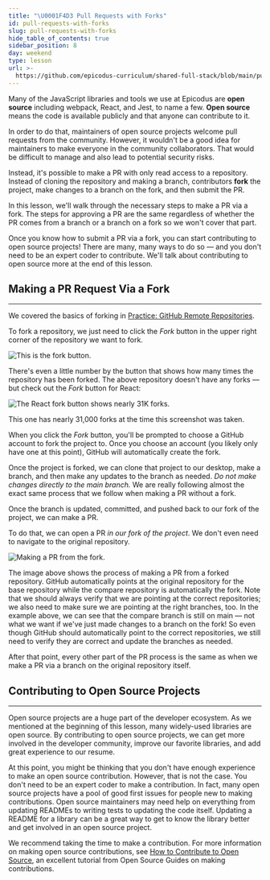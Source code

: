 ```yaml
---
title: "\U0001F4D3 Pull Requests with Forks"
id: pull-requests-with-forks
slug: pull-requests-with-forks
hide_table_of_contents: true
sidebar_position: 8
day: weekend
type: lesson
url: >-
  https://github.com/epicodus-curriculum/shared-full-stack/blob/main/pull_requests_with_forks.md
---
```


Many of the JavaScript libraries and tools we use at Epicodus are **open source** including webpack, React, and Jest, to name a few. **Open source** means the code is available publicly and that anyone can contribute to it.

In order to do that, maintainers of open source projects welcome pull requests from the community. However, it wouldn't be a good idea for maintainers to make everyone in the community collaborators. That would be difficult to manage and also lead to potential security risks.

Instead, it's possible to make a PR with only read access to a repository. Instead of cloning the repository and making a branch, contributors **fork** the project, make changes to a branch on the fork, and then submit the PR.

In this lesson, we'll walk through the necessary steps to make a PR via a fork. The steps for approving a PR are the same regardless of whether the PR comes from a branch or a branch on a fork so we won't cover that part.

Once you know how to submit a PR via a fork, you can start contributing to open source projects! There are many, many ways to do so — and you don't need to be an expert coder to contribute. We'll talk about contributing to open source more at the end of this lesson.

## Making a PR Request Via a Fork
---

We covered the basics of forking in [Practice: GitHub Remote Repositories](/introduction-to-programming/git-html-and-css/github-and-remote-repositories). 

To fork a repository, we just need to click the _Fork_ button in the upper right corner of the repository we want to fork.

![This is the fork button.](/Intermediate+JavaScript/making-pr-requests/fork-button.png)

There's even a little number by the button that shows how many times the repository has been forked. The above repository doesn't have any forks — but check out the _Fork_ button for React:

![The React fork button shows nearly 31K forks.](/Intermediate+JavaScript/making-pr-requests/react-fork-button.png)

This one has nearly 31,000 forks at the time this screenshot was taken.

When you click the _Fork_ button, you'll be prompted to choose a GitHub account to fork the project to. Once you choose an account (you likely only have one at this point), GitHub will automatically create the fork.

Once the project is forked, we can clone that project to our desktop, make a branch, and then make any updates to the branch as needed. _Do not make changes directly to the main branch._ We are really following almost the exact same process that we follow when making a PR without a fork.

Once the branch is updated, committed, and pushed back to our fork of the project, we can make a PR.

To do that, we can open a PR _in our fork of the project_. We don't even need to navigate to the original repository.

![Making a PR from the fork.](/Intermediate+JavaScript/making-pr-requests/make-pr-request-from-a-fork.png)

The image above shows the process of making a PR from a forked repository. GitHub automatically points at the original repository for the base repository while the compare repository is automatically the fork. Note that we should always verify that we are pointing at the correct repositories; we also need to make sure we are pointing at the right branches, too. In the example above, we can see that the compare branch is still on main — not what we want if we've just made changes to a branch on the fork! So even though GitHub should automatically point to the correct repositories, we still need to verify they are correct and update the branches as needed.

After that point, every other part of the PR process is the same as when we make a PR via a branch on the original repository itself.

## Contributing to Open Source Projects
---

Open source projects are a huge part of the developer ecosystem. As we mentioned at the beginning of this lesson, many widely-used libraries are open source. By contributing to open source projects, we can get more involved in the developer community, improve our favorite libraries, and add great experience to our resume.

At this point, you might be thinking that you don't have enough experience to make an open source contribution. However, that is not the case. You don't need to be an expert coder to make a contribution. In fact, many open source projects have a pool of good first issues for people new to making contributions. Open source maintainers may need help on everything from updating READMEs to writing tests to updating the code itself. Updating a README for a library can be a great way to get to know the library better and get involved in an open source project.

We recommend taking the time to make a contribution. For more information on making open source contributions, see [How to Contribute to Open Source](http://opensource.guide/how-to-contribute/), an excellent tutorial from Open Source Guides on making contributions.